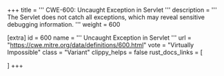 +++
title = '''
CWE-600: Uncaught Exception in Servlet 
'''
description	= '''
The Servlet does not catch all exceptions, which may reveal sensitive debugging information.
'''
weight = 600

[extra]
id = 600
name = '''
Uncaught Exception in Servlet 
'''
url = "https://cwe.mitre.org/data/definitions/600.html"
vote = "Virtually Impossible"
class = "Variant"
clippy_helps = false
rust_docs_links = [
	
]
+++
